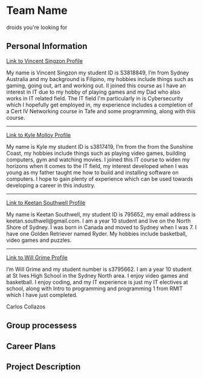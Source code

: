 <h1>Team Name</h1> 

<p>droids you're looking for<p>

<h2>Personal Information</h2>
<a href="https://vincentsingzon.github.io/myprofile/">Link to Vincent Singzon Profile</a>
<p>My name is Vincent Singzon my student ID is S3818849, I’m from Sydney Australia and my background is Filipino, my hobbies include things such as gaming, going out, art and working out. II joined this course as I have an interest in IT due to my hobby of playing games and my Dad who also works in IT related field. The IT field I'm particularly in is Cybersecurity which I hopefully get employed in, my experience includes a completion of a Cert IV Networking course in Tafe and some programming, along with this course.</p>

<hr> 

<a href="https://kgm95.github.io/My-Profile/">Link to Kyle Molloy Profile</a>
<p>My name is Kyle my student ID is s3817419, I’m from the from the Sunshine Coast, my hobbies include things such as playing video games, building computers, gym and watching movies. I joined this IT course to widen my horizons when it comes to the IT field, my interest developed when I was young as my father taught me how to build and installing software on computers. I hope to gain plenty of experience which can be used towards developing a career in this industry.</p>

<hr>

<a href="https://keetansouthwell.github.io/ITP-Assignment-1/">Link to Keetan Southwell Profile</a>
<p>My name is Keetan Southwell, my student ID is 795652, my email address is keetan.southwell@gmail.com. I am a year 10 student and live on the North Shore of Sydney. I was born in Canada and moved to Sydney when I was 7. I have one Golden Retriever named Ryder. My hobbies include basketball, video games and puzzles.</p>
<hr>

<a href="https://github.com/WillDaWise/Assignment1/wiki">Link to Will Grime Profile</a>
<p>I’m Will Grime and my student number is s3795662. I am a year 10 student at St Ives High School in the Sydney North area. I enjoy video games and basketball. I enjoy coding, and my IT experience is just my IT electives at school, along with Intro to programming and programming 1 from RMIT which I have just completed. </p>
 
Carlos Collazos

<h2>Group processess </h2>

<h2>Career Plans </h2>

<h2> Project Description </h2>


